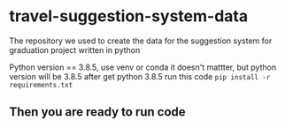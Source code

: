 # travel-suggestion-system-data

The repository we used to create the data for the suggestion system for graduation project written in python

Python version == 3.8.5, use venv or conda it doesn't mattter, but python version will be 3.8.5
after get python 3.8.5 run this code `pip install -r requirements.txt`

## Then you are ready to run code
